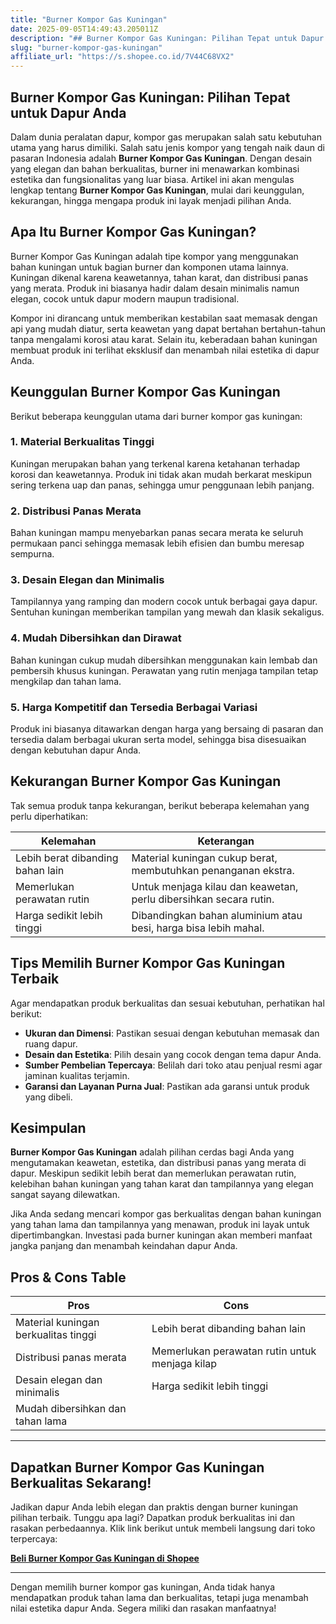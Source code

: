 ```yaml
---
title: "Burner Kompor Gas Kuningan"
date: 2025-09-05T14:49:43.205011Z
description: "## Burner Kompor Gas Kuningan: Pilihan Tepat untuk Dapur Anda..."
slug: "burner-kompor-gas-kuningan"
affiliate_url: "https://s.shopee.co.id/7V44C68VX2"
---
```

## Burner Kompor Gas Kuningan: Pilihan Tepat untuk Dapur Anda

Dalam dunia peralatan dapur, kompor gas merupakan salah satu kebutuhan utama yang harus dimiliki. Salah satu jenis kompor yang tengah naik daun di pasaran Indonesia adalah **Burner Kompor Gas Kuningan**. Dengan desain yang elegan dan bahan berkualitas, burner ini menawarkan kombinasi estetika dan fungsionalitas yang luar biasa. Artikel ini akan mengulas lengkap tentang **Burner Kompor Gas Kuningan**, mulai dari keunggulan, kekurangan, hingga mengapa produk ini layak menjadi pilihan Anda.

## Apa Itu Burner Kompor Gas Kuningan?

Burner Kompor Gas Kuningan adalah tipe kompor yang menggunakan bahan kuningan untuk bagian burner dan komponen utama lainnya. Kuningan dikenal karena keawetannya, tahan karat, dan distribusi panas yang merata. Produk ini biasanya hadir dalam desain minimalis namun elegan, cocok untuk dapur modern maupun tradisional. 

Kompor ini dirancang untuk memberikan kestabilan saat memasak dengan api yang mudah diatur, serta keawetan yang dapat bertahan bertahun-tahun tanpa mengalami korosi atau karat. Selain itu, keberadaan bahan kuningan membuat produk ini terlihat eksklusif dan menambah nilai estetika di dapur Anda.

## Keunggulan Burner Kompor Gas Kuningan

Berikut beberapa keunggulan utama dari burner kompor gas kuningan:

### 1. Material Berkualitas Tinggi

Kuningan merupakan bahan yang terkenal karena ketahanan terhadap korosi dan keawetannya. Produk ini tidak akan mudah berkarat meskipun sering terkena uap dan panas, sehingga umur penggunaan lebih panjang.

### 2. Distribusi Panas Merata

Bahan kuningan mampu menyebarkan panas secara merata ke seluruh permukaan panci sehingga memasak lebih efisien dan bumbu meresap sempurna.

### 3. Desain Elegan dan Minimalis

Tampilannya yang ramping dan modern cocok untuk berbagai gaya dapur. Sentuhan kuningan memberikan tampilan yang mewah dan klasik sekaligus.

### 4. Mudah Dibersihkan dan Dirawat

Bahan kuningan cukup mudah dibersihkan menggunakan kain lembab dan pembersih khusus kuningan. Perawatan yang rutin menjaga tampilan tetap mengkilap dan tahan lama.

### 5. Harga Kompetitif dan Tersedia Berbagai Variasi

Produk ini biasanya ditawarkan dengan harga yang bersaing di pasaran dan tersedia dalam berbagai ukuran serta model, sehingga bisa disesuaikan dengan kebutuhan dapur Anda.

## Kekurangan Burner Kompor Gas Kuningan

Tak semua produk tanpa kekurangan, berikut beberapa kelemahan yang perlu diperhatikan:

| **Kelemahan**                           | **Keterangan**                                               |
|----------------------------------------|--------------------------------------------------------------|
| Lebih berat dibanding bahan lain     | Material kuningan cukup berat, membutuhkan penanganan ekstra.|
| Memerlukan perawatan rutin            | Untuk menjaga kilau dan keawetan, perlu dibersihkan secara rutin.|
| Harga sedikit lebih tinggi           | Dibandingkan bahan aluminium atau besi, harga bisa lebih mahal. |

## Tips Memilih Burner Kompor Gas Kuningan Terbaik

Agar mendapatkan produk berkualitas dan sesuai kebutuhan, perhatikan hal berikut:

- **Ukuran dan Dimensi**: Pastikan sesuai dengan kebutuhan memasak dan ruang dapur.
- **Desain dan Estetika**: Pilih desain yang cocok dengan tema dapur Anda.
- **Sumber Pembelian Tepercaya**: Belilah dari toko atau penjual resmi agar jaminan kualitas terjamin.
- **Garansi dan Layanan Purna Jual**: Pastikan ada garansi untuk produk yang dibeli.

## Kesimpulan

**Burner Kompor Gas Kuningan** adalah pilihan cerdas bagi Anda yang mengutamakan keawetan, estetika, dan distribusi panas yang merata di dapur. Meskipun sedikit lebih berat dan memerlukan perawatan rutin, kelebihan bahan kuningan yang tahan karat dan tampilannya yang elegan sangat sayang dilewatkan.

Jika Anda sedang mencari kompor gas berkualitas dengan bahan kuningan yang tahan lama dan tampilannya yang menawan, produk ini layak untuk dipertimbangkan. Investasi pada burner kuningan akan memberi manfaat jangka panjang dan menambah keindahan dapur Anda.

## Pros & Cons Table

| **Pros**                                       | **Cons**                                                      |
|------------------------------------------------|--------------------------------------------------------------|
| Material kuningan berkualitas tinggi          | Lebih berat dibanding bahan lain                            |
| Distribusi panas merata                        | Memerlukan perawatan rutin untuk menjaga kilap             |
| Desain elegan dan minimalis                  | Harga sedikit lebih tinggi                                |
| Mudah dibersihkan dan tahan lama             |                                                         |

---

## Dapatkan Burner Kompor Gas Kuningan Berkualitas Sekarang!

Jadikan dapur Anda lebih elegan dan praktis dengan burner kuningan pilihan terbaik. Tunggu apa lagi? Dapatkan produk berkualitas ini dan rasakan perbedaannya. Klik link berikut untuk membeli langsung dari toko terpercaya:  

[**Beli Burner Kompor Gas Kuningan di Shopee**](https://s.shopee.co.id/7V44C68VX2)

---

Dengan memilih burner kompor gas kuningan, Anda tidak hanya mendapatkan produk tahan lama dan berkualitas, tetapi juga menambah nilai estetika dapur Anda. Segera miliki dan rasakan manfaatnya!